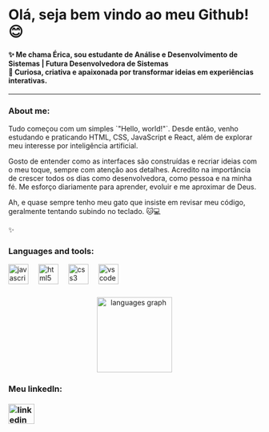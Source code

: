 <h1 align="left">Olá, seja bem vindo ao meu Github!😊</h1>

<h4>✨ Me chama Érica, sou estudante de Análise e Desenvolvimento de Sistemas | Futura Desenvolvedora de Sistemas 
    <br>  
    🎯 Curiosa, criativa e apaixonada por transformar ideias em experiências interativas.</h4>
    <hr>

###

<p align="left"></p>

###

<h3 align="left">About me:</h3>

<p>Tudo começou com um simples `"Hello, world!"`. Desde então, venho estudando e praticando HTML, CSS, JavaScript e React, além de explorar meu interesse por inteligência artificial.
<br>
    
Gosto de entender como as interfaces são construídas e recriar ideias com o meu toque, sempre com atenção aos detalhes. Acredito na importância de crescer todos os dias como desenvolvedora, como pessoa e na minha fé. Me esforço diariamente para aprender, evoluir e me aproximar de Deus.
<br>

Ah, e quase sempre tenho meu gato que insiste em revisar meu código, geralmente tentando subindo no teclado. 🐱💻
 </p>

<p align="left">✨ </p>

<h3 align="left">Languages ​​and tools:</h3>


<div align="left">
  <img src="https://cdn.jsdelivr.net/gh/devicons/devicon/icons/javascript/javascript-original.svg" height="40" alt="javascript logo"  />
  <img width="12" />
  <img src="https://cdn.jsdelivr.net/gh/devicons/devicon/icons/html5/html5-original.svg" height="40" alt="html5 logo"  />
  <img width="12" />
  <img src="https://cdn.jsdelivr.net/gh/devicons/devicon/icons/css3/css3-original.svg" height="40" alt="css3 logo"  />
  <img width="12" />
  <img src="https://cdn.jsdelivr.net/gh/devicons/devicon/icons/vscode/vscode-original.svg" height="40" alt="vscode logo"  />
</div>

###

<div align="center">
  <img src="https://github-readme-stats.vercel.app/api/top-langs?username=ERICAPESSOA&locale=en&hide_title=false&layout=compact&card_width=320&langs_count=5&theme=vue-dark&hide_border=false&order=2" height="150" alt="languages graph"  />
</div>

###

<div align="left">
    <h3> Meu linkedIn:
    <br>
    <br>
        
  <a href="https://www.linkedin.com/in/erica-pessoa-de-sousa-a9b32a222?utm_source=share&utm_campaign=share_via&utm_content=profile&utm_medium=ios_app" target="_blank">
    <img src="https://raw.githubusercontent.com/maurodesouza/profile-readme-generator/master/src/assets/icons/social/linkedin/default.svg" width="52" height="40" alt="linkedin logo"  />
  </a>
</div>

###
